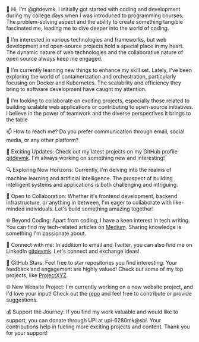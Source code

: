 <!---
gitdevmk/gitdevmk is a ✨ special ✨ repository because its `README.md` (this file) appears on your GitHub profile.
You can click the Preview link to take a look at your changes.
--->


👋 Hi, I’m @gitdevmk. I initially got started with coding and development during my college days when I was introduced to programming courses. The problem-solving aspect and the ability to create something tangible fascinated me, leading me to dive deeper into the world of coding.

👀 I’m interested in various technologies and frameworks, but web development and open-source projects hold a special place in my heart. The dynamic nature of web technologies and the collaborative nature of open source always keep me engaged.

🌱 I’m currently learning new things to enhance my skill set. Lately, I've been exploring the world of containerization and orchestration, particularly focusing on Docker and Kubernetes. The scalability and efficiency they bring to software development have caught my attention.

💞️ I’m looking to collaborate on exciting projects, especially those related to building scalable web applications or contributing to open-source initiatives. I believe in the power of teamwork and the diverse perspectives it brings to the table

📫 How to reach me? Do you prefer communication through email, social media, or any other platform?

🚀 Exciting Updates: Check out my latest projects on my GitHub profile [gitdevmk](https://github.com/gitdevmk). I'm always working on something new and interesting!

🔍 Exploring New Horizons: Currently, I'm delving into the realms of machine learning and artificial intelligence. The prospect of building intelligent systems and applications is both challenging and intriguing.

🤝 Open to Collaboration: Whether it's frontend development, backend infrastructure, or anything in between, I'm eager to collaborate with like-minded individuals. Let's build something amazing together!

🌐 Beyond Coding: Apart from coding, I have a keen interest in tech writing. You can find my tech-related articles on [Medium](https://medium.com/@gitdevmk). Sharing knowledge is something I'm passionate about.

📧 Connect with me: In addition to email and Twitter, you can also find me on LinkedIn [gitdevmk](https://www.linkedin.com/in/gitdevmk/). Let's connect and exchange ideas!

🌟 GitHub Stars: Feel free to star repositories you find interesting. Your feedback and engagement are highly valued! Check out some of my top projects, like [ProjectXYZ](https://github.com/gitdevmk/ProjectXYZ).

🌐 New Website Project: I'm currently working on a new website project, and I'd love your input! Check out the [repo](https://github.com/gitdevmk/NewWebsiteProject) and feel free to contribute or provide suggestions.

💰 Support the Journey: If you find my work valuable and would like to support, you can donate through UPI at upi-6280mk@sbi. Your contributions help in fueling more exciting projects and content. Thank you for your support!
